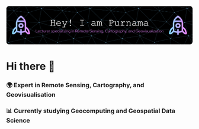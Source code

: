 ![GitHub Header Image](https://raw.githubusercontent.com/sylpurnama/sylpurnama/main/github-header-image.png)

# Hi there 👋

### 🌍 Expert in Remote Sensing, Cartography, and Geovisualisation

### 📊 Currently studying Geocomputing and Geospatial Data Science
